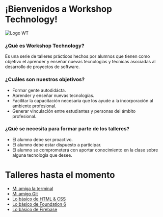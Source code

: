 # ¡Bienvenidos a Workshop Technology!
![Logo WT](http://s5.postimg.org/y0gavif1z/logo_workshop_vf.png)

### ¿Qué es Workshop Technology?
Es una serie de talleres prácticos hechos por alumnos que tienen como objetivo el aprender y enseñar nuevas tecnologías y técnicas asociadas al desarrollo de proyectos de software.   


### ¿Cuáles son nuestros objetivos?
* Formar gente autodidácta.
* Aprender y enseñar nuevas tecnologías.
* Facilitar la capacitación necesaria que los ayude a la incorporación al ambiente profesional.
* Generar vinculación entre estudiantes y personas del ámbito profesional.   


### ¿Qué se necesita para formar parte de los talleres?
* El alumno debe ser proactivo.
* El alumno debe estar dispuesto a participar.
* El alumno se comprometerá con aportar conocimiento en la clase sobre alguna tecnología que desee.

# Talleres hasta el momento
* [Mi amiga la terminal](/Talleres/Mi_amiga_terminal/Page1.md)
* [Mi amigo Git](/Talleres/Git/Page1.md)
* [Lo básico de HTML & CSS](/Talleres/html-css/Inicio.md)
* [Lo básico de Foundation 6](/Talleres/foundation/page1.md)
* [Lo básico de Firebase](/Talleres/firebase/index.md)